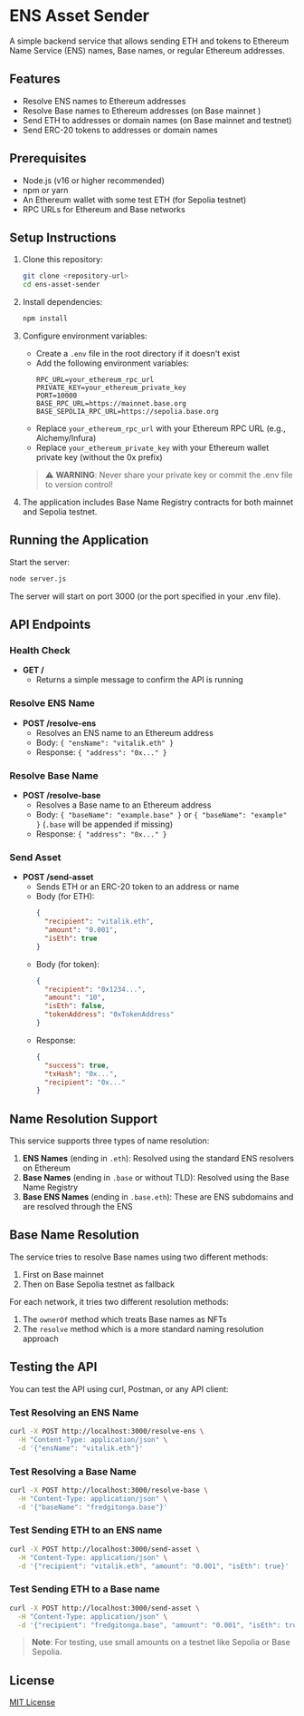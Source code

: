 # ENS Asset Sender

A simple backend service that allows sending ETH and tokens to Ethereum Name Service (ENS) names, Base names, or regular Ethereum addresses.

## Features

- Resolve ENS names to Ethereum addresses
- Resolve Base names to Ethereum addresses (on Base mainnet )
- Send ETH to addresses or domain names (on Base mainnet and testnet)
- Send ERC-20 tokens to addresses or domain names

## Prerequisites

- Node.js (v16 or higher recommended)
- npm or yarn
- An Ethereum wallet with some test ETH (for Sepolia testnet)
- RPC URLs for Ethereum and Base networks

## Setup Instructions

1. Clone this repository:
   ```bash
   git clone <repository-url>
   cd ens-asset-sender
   ```

2. Install dependencies:
   ```bash
   npm install
   ```

3. Configure environment variables:
   - Create a `.env` file in the root directory if it doesn't exist
   - Add the following environment variables:
     ```
     RPC_URL=your_ethereum_rpc_url
     PRIVATE_KEY=your_ethereum_private_key
     PORT=10000
     BASE_RPC_URL=https://mainnet.base.org
     BASE_SEPOLIA_RPC_URL=https://sepolia.base.org
     ```
   - Replace `your_ethereum_rpc_url` with your Ethereum RPC URL (e.g., Alchemy/Infura)
   - Replace `your_ethereum_private_key` with your Ethereum wallet private key (without the 0x prefix)
   
   > ⚠️ **WARNING**: Never share your private key or commit the .env file to version control!

4. The application includes Base Name Registry contracts for both mainnet and Sepolia testnet.

## Running the Application

Start the server:

```bash
node server.js
```

The server will start on port 3000 (or the port specified in your .env file).

## API Endpoints

### Health Check
- **GET /**
  - Returns a simple message to confirm the API is running

### Resolve ENS Name
- **POST /resolve-ens**
  - Resolves an ENS name to an Ethereum address
  - Body: `{ "ensName": "vitalik.eth" }`
  - Response: `{ "address": "0x..." }`

### Resolve Base Name
- **POST /resolve-base**
  - Resolves a Base name to an Ethereum address
  - Body: `{ "baseName": "example.base" }` or `{ "baseName": "example" }` (`.base` will be appended if missing)
  - Response: `{ "address": "0x..." }`

### Send Asset
- **POST /send-asset**
  - Sends ETH or an ERC-20 token to an address or name
  - Body (for ETH): 
    ```json
    { 
      "recipient": "vitalik.eth", 
      "amount": "0.001", 
      "isEth": true 
    }
    ```
  - Body (for token): 
    ```json
    { 
      "recipient": "0x1234...", 
      "amount": "10", 
      "isEth": false, 
      "tokenAddress": "0xTokenAddress" 
    }
    ```
  - Response: 
    ```json
    { 
      "success": true,
      "txHash": "0x...", 
      "recipient": "0x..."
    }
    ```

## Name Resolution Support

This service supports three types of name resolution:

1. **ENS Names** (ending in `.eth`): Resolved using the standard ENS resolvers on Ethereum
2. **Base Names** (ending in `.base` or without TLD): Resolved using the Base Name Registry
3. **Base ENS Names** (ending in `.base.eth`): These are ENS subdomains and are resolved through the ENS

## Base Name Resolution

The service tries to resolve Base names using two different methods:
1. First on Base mainnet
2. Then on Base Sepolia testnet as fallback

For each network, it tries two different resolution methods:
1. The `ownerOf` method which treats Base names as NFTs
2. The `resolve` method which is a more standard naming resolution approach

## Testing the API

You can test the API using curl, Postman, or any API client:

### Test Resolving an ENS Name

```bash
curl -X POST http://localhost:3000/resolve-ens \
  -H "Content-Type: application/json" \
  -d '{"ensName": "vitalik.eth"}'
```

### Test Resolving a Base Name

```bash
curl -X POST http://localhost:3000/resolve-base \
  -H "Content-Type: application/json" \
  -d '{"baseName": "fredgitonga.base"}'
```

### Test Sending ETH to an ENS name

```bash
curl -X POST http://localhost:3000/send-asset \
  -H "Content-Type: application/json" \
  -d '{"recipient": "vitalik.eth", "amount": "0.001", "isEth": true}'
```

### Test Sending ETH to a Base name

```bash
curl -X POST http://localhost:3000/send-asset \
  -H "Content-Type: application/json" \
  -d '{"recipient": "fredgitonga.base", "amount": "0.001", "isEth": true}'
```

> **Note**: For testing, use small amounts on a testnet like Sepolia or Base Sepolia.

## License

[MIT License](LICENSE)
